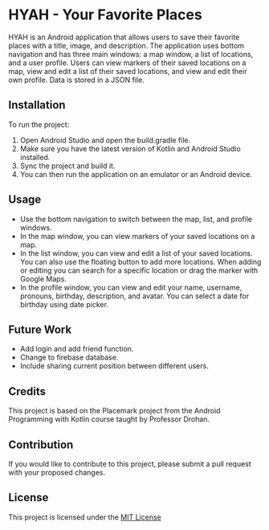 # HYAH - Your Favorite Places

HYAH is an Android application that allows users to save their favorite places with a title, image, and description. The application uses bottom navigation and has three main windows: a map window, a list of locations, and a user profile. Users can view markers of their saved locations on a map, view and edit a list of their saved locations, and view and edit their own profile. Data is stored in a JSON file.

## Installation

To run the project:
1. Open Android Studio and open the build.gradle file. 
2. Make sure you have the latest version of Kotlin and Android Studio installed. 
3. Sync the project and build it. 
4. You can then run the application on an emulator or an Android device.

## Usage
- Use the bottom navigation to switch between the map, list, and profile windows.
- In the map window, you can view markers of your saved locations on a map.
- In the list window, you can view and edit a list of your saved locations. You can also use the floating button to add more locations. When adding or editing you can search for a specific location or drag the marker with Google Maps.
- In the profile window, you can view and edit your name, username, pronouns, birthday, description, and avatar. You can select a date for birthday using date picker.

## Future Work

- Add login and add friend function.
- Change to firebase database.
- Include sharing current position between different users.

## Credits

This project is based on the Placemark project from the Android Programming with Kotlin course taught by Professor Drohan.

## Contribution

If you would like to contribute to this project, please submit a pull request with your proposed changes.

## License

This project is licensed under the [MIT License](https://opensource.org/licenses/MIT)
